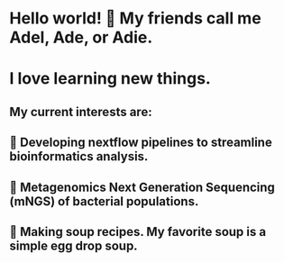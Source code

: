 # Hello world! :wave: My friends call me Adel, Ade, or Adie.
# I love learning new things.

## My current interests are:
## :cherry_blossom: Developing nextflow pipelines to streamline bioinformatics analysis. 
## :cherry_blossom: Metagenomics Next Generation Sequencing (mNGS) of bacterial populations.
## :cherry_blossom: Making soup recipes. My favorite soup is a simple egg drop soup.
